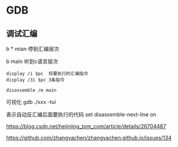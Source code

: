 # GDB





## 调试汇编



b * mian  停到汇编层次

b main 听到c语言层次



```
display /i $pc  将要执行的汇编指令
display /3i $pc 3条指令

disassemble /m main
```



可视化  gdb ./xxx  -tui 



表示自动反汇编后面要执行的代码 set disassemble-next-line on

https://blog.csdn.net/hejinjing_tom_com/article/details/26704487







https://github.com/zhangyachen/zhangyachen.github.io/issues/134